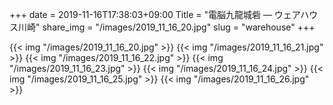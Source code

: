 +++
date  = 2019-11-16T17:38:03+09:00
Title = "電脳九龍城砦 ― ウェアハウス川崎"
share_img = "/images/2019_11_16_20.jpg"
slug = "warehouse"
+++

{{< img "/images/2019_11_16_20.jpg" >}}
{{< img "/images/2019_11_16_21.jpg" >}}
{{< img "/images/2019_11_16_22.jpg" >}}
{{< img "/images/2019_11_16_23.jpg" >}}
{{< img "/images/2019_11_16_24.jpg" >}}
{{< img "/images/2019_11_16_25.jpg" >}}
{{< img "/images/2019_11_16_26.jpg" >}}